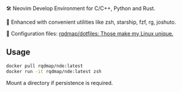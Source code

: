 
🛠️ Neovim Develop Environment for C/C++, Python and Rust.

🌟 Enhanced with convenient utilities like zsh, starship, fzf, rg, joshuto.

📜 Configuration files: [rqdmap/dotfiles: Those make my Linux unique.](https://github.com/rqdmap/dotfiles)

## Usage

```bash
docker pull rqdmap/nde:latest
docker run -it rqdmap/nde:latest zsh
```

Mount a directory if persistence is required.
